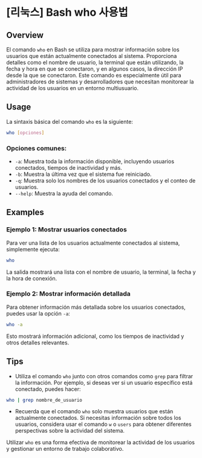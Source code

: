 # [리눅스] Bash who 사용법

## Overview
El comando `who` en Bash se utiliza para mostrar información sobre los usuarios que están actualmente conectados al sistema. Proporciona detalles como el nombre de usuario, la terminal que están utilizando, la fecha y hora en que se conectaron, y en algunos casos, la dirección IP desde la que se conectaron. Este comando es especialmente útil para administradores de sistemas y desarrolladores que necesitan monitorear la actividad de los usuarios en un entorno multiusuario.

## Usage
La sintaxis básica del comando `who` es la siguiente:

```bash
who [opciones]
```

### Opciones comunes:
- `-a`: Muestra toda la información disponible, incluyendo usuarios conectados, tiempos de inactividad y más.
- `-b`: Muestra la última vez que el sistema fue reiniciado.
- `-q`: Muestra solo los nombres de los usuarios conectados y el conteo de usuarios.
- `--help`: Muestra la ayuda del comando.

## Examples
### Ejemplo 1: Mostrar usuarios conectados
Para ver una lista de los usuarios actualmente conectados al sistema, simplemente ejecuta:

```bash
who
```

La salida mostrará una lista con el nombre de usuario, la terminal, la fecha y la hora de conexión.

### Ejemplo 2: Mostrar información detallada
Para obtener información más detallada sobre los usuarios conectados, puedes usar la opción `-a`:

```bash
who -a
```

Esto mostrará información adicional, como los tiempos de inactividad y otros detalles relevantes.

## Tips
- Utiliza el comando `who` junto con otros comandos como `grep` para filtrar la información. Por ejemplo, si deseas ver si un usuario específico está conectado, puedes hacer:

```bash
who | grep nombre_de_usuario
```

- Recuerda que el comando `who` solo muestra usuarios que están actualmente conectados. Si necesitas información sobre todos los usuarios, considera usar el comando `w` o `users` para obtener diferentes perspectivas sobre la actividad del sistema. 

Utilizar `who` es una forma efectiva de monitorear la actividad de los usuarios y gestionar un entorno de trabajo colaborativo.